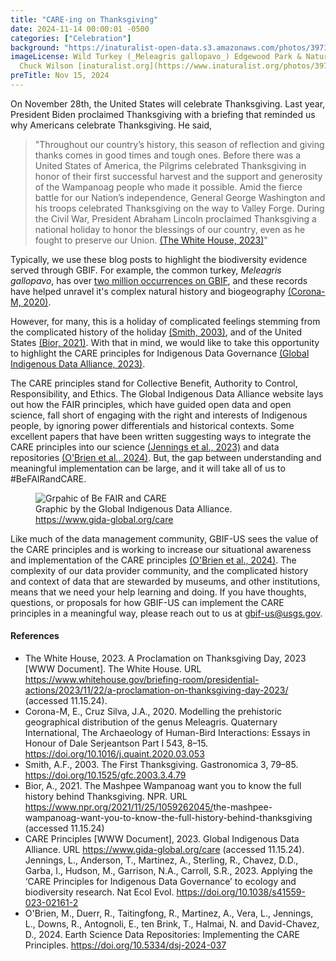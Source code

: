 ```yaml
---
title: "CARE-ing on Thanksgiving" 
date: 2024-11-14 00:00:01 -0500 
categories: ["Celebration"] 
background: "https://inaturalist-open-data.s3.amazonaws.com/photos/397193464/large.jpg"
imageLicense: Wild Turkey (_Meleagris gallopavo_) Edgewood Park & Natural Preserve, Redwood City, CA, USA. by
  Chuck Wilson [inaturalist.org](https://www.inaturalist.org/photos/397193464), [CC0](https://creativecommons.org/publicdomain/zero/1.0/)
preTitle: Nov 15, 2024
---
```


On November 28th, the United States will celebrate Thanksgiving. Last year, President Biden proclaimed Thanksgiving with a briefing that reminded us why Americans celebrate Thanksgiving. He said, 

> "Throughout our country’s history, this season of reflection and giving thanks comes in good times and tough ones.  Before there was a United States of America, the Pilgrims celebrated Thanksgiving in honor of their first successful harvest and the support and generosity of the Wampanoag people who made it possible.  Amid the fierce battle for our Nation’s independence, General George Washington and his troops celebrated Thanksgiving on the way to Valley Forge.  During the Civil War, President Abraham Lincoln proclaimed Thanksgiving a national holiday to honor the blessings of our country, even as he fought to preserve our Union. [(The White House, 2023)](https://www.whitehouse.gov/briefing-room/presidential-actions/2023/11/22/a-proclamation-on-thanksgiving-day-2023/)"

Typically, we use these blog posts to highlight the biodiversity evidence served through GBIF. For example, the common turkey, _Meleagris gallopavo_, has over [two million occurrences on GBIF](https://www.gbif.org/species/9606290), and these records have helped unravel it's complex natural history and biogeography [(Corona-M, 2020)](https://doi.org/10.1016/j.quaint.2020.03.053).  

However, for many, this is a holiday of complicated feelings stemming from the complicated history of the holiday [(Smith, 2003)](https://doi.org/10.1525/gfc.2003.3.4.79), and of the United States [(Bior, 2021)](https://www.npr.org/2021/11/25/1059262045/the-mashpee-wampanoag-want-you-to-know-the-full-history-behind-thanksgiving). With that in mind, we would like to take this opportunity to highlight the CARE principles for Indigenous Data Governance [(Global Indigenous Data Alliance, 2023)](https://www.gida-global.org/care). 

The CARE principles stand for Collective Benefit, Authority to Control, Responsibility, and Ethics. The Global Indigenous Data Alliance website lays out how the FAIR principles, which have guided open data and open science, fall short of engaging with the right and interests of Indigenous people, by ignoring power differentials and historical contexts. Some excellent papers that have been written suggesting ways to integrate the CARE principles into our science [(Jennings et al., 2023)](https://doi.org/10.1038/s41559-023-02161-2) and data repositories [(O'Brien et al., 2024)](https://doi.org/10.5334/dsj-2024-037). But, the gap between understanding and meaningful implementation can be large, and it will take all of us to #BeFAIRandCARE.

<figure>
  <img src="https://images.squarespace-cdn.com/content/v1/5d3799de845604000199cd24/1567592451970-2R8XFL670QNMAGDRV7ED/Be+FAIR+and+CARE.png?format=2500w" alt="Grpahic of Be FAIR and CARE"/>
  <figcaption>Graphic by the Global Indigenous Data Alliance. <a href = "https://www.gida-global.org/care">https://www.gida-global.org/care</a></figcaption>
</figure>

Like much of the data management community, GBIF-US sees the value of the CARE principles and is working to increase our situational awareness and implementation of the CARE principles [(O'Brien et al., 2024)](https://doi.org/10.5334/dsj-2024-037). The complexity of our data provider community, and the complicated history and context of data that are stewarded by museums, and other institutions, means that we need your help learning and doing.  If you have thoughts, questions, or proposals for how GBIF-US can implement the CARE principles in a meaningful way, please reach out to us at [gbif-us@usgs.gov](gbif-us@usgs.gov).
	
#### References

- The White House, 2023. A Proclamation on Thanksgiving Day, 2023 [WWW Document]. The White House. URL <https://www.whitehouse.gov/briefing-room/presidential-actions/2023/11/22/a-proclamation-on-thanksgiving-day-2023/> (accessed 11.15.24).
- Corona-M, E., Cruz Silva, J.A., 2020. Modelling the prehistoric geographical distribution of the genus Meleagris. Quaternary International, The Archaeology of Human-Bird Interactions: Essays in Honour of Dale Serjeantson Part I 543, 8–15. <https://doi.org/10.1016/j.quaint.2020.03.053>
- Smith, A.F., 2003. The First Thanksgiving. Gastronomica 3, 79–85. <https://doi.org/10.1525/gfc.2003.3.4.79>
- Bior, A., 2021. The Mashpee Wampanoag want you to know the full history behind Thanksgiving. NPR. URL <https://www.npr.org/2021/11/25/1059262045/>the-mashpee-wampanoag-want-you-to-know-the-full-history-behind-thanksgiving (accessed 11.15.24)
- CARE Principles [WWW Document], 2023. Global Indigenous Data Alliance. URL <https://www.gida-global.org/care> (accessed 11.15.24).
Jennings, L., Anderson, T., Martinez, A., Sterling, R., Chavez, D.D., Garba, I., Hudson, M., Garrison, N.A., Carroll, S.R., 2023. Applying the ‘CARE Principles for Indigenous Data Governance’ to ecology and biodiversity research. Nat Ecol Evol. <https://doi.org/10.1038/s41559-023-02161-2>
- O'Brien, M., Duerr, R., Taitingfong, R., Martinez, A., Vera, L., Jennings, L., Downs, R., Antognoli, E., ten Brink, T., Halmai, N. and David-Chavez, D., 2024. Earth Science Data Repositories: Implementing the CARE Principles. <https://doi.org/10.5334/dsj-2024-037>



